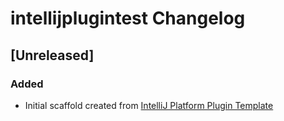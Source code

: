 <!-- Keep a Changelog guide -> https://keepachangelog.com -->

# intellijplugintest Changelog

## [Unreleased]
### Added
- Initial scaffold created from [IntelliJ Platform Plugin Template](https://github.com/JetBrains/intellij-platform-plugin-template)
